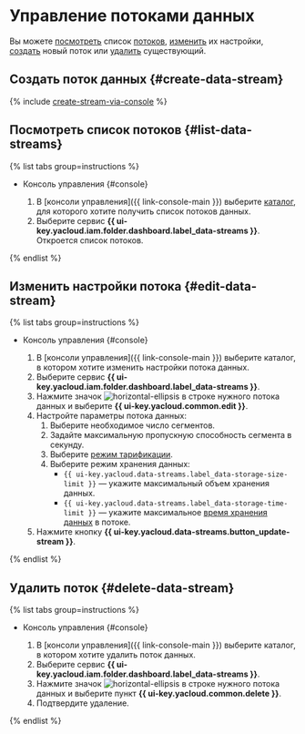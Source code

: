 # Управление потоками данных

Вы можете [посмотреть](#list-data-streams) список [потоков](../concepts/glossary.md#stream-concepts), [изменить](#edit-data-stream) их настройки, [создать](#create-data-stream) новый поток или [удалить](#delete-data-stream) существующий.

## Создать поток данных {#create-data-stream}

{% include [create-stream-via-console](../../_includes/data-streams/create-stream-via-console.md) %}

## Посмотреть список потоков {#list-data-streams}

{% list tabs group=instructions %}

- Консоль управления {#console}

  1. В [консоли управления]({{ link-console-main }}) выберите [каталог](../../resource-manager/concepts/resources-hierarchy.md#folder), для которого хотите получить список потоков данных.
  1. Выберите сервис **{{ ui-key.yacloud.iam.folder.dashboard.label_data-streams }}**. Откроется список потоков.

{% endlist %}

## Изменить настройки потока {#edit-data-stream}

{% list tabs group=instructions %}

- Консоль управления {#console}

  1. В [консоли управления]({{ link-console-main }}) выберите каталог, в котором хотите изменить настройки потока данных.
  1. Выберите сервис **{{ ui-key.yacloud.iam.folder.dashboard.label_data-streams }}**.
  1. Нажмите значок ![horizontal-ellipsis](../../_assets/console-icons/ellipsis.svg) в строке нужного потока данных и выберите **{{ ui-key.yacloud.common.edit }}**.
  1. Настройте параметры потока данных:
     1. Выберите необходимое число сегментов.
     1. Задайте максимальную пропускную способность сегмента в секунду.
     1. Выберите [режим тарификации](../../data-streams/pricing.md).
     1. Выберите режим хранения данных:
        * `{{ ui-key.yacloud.data-streams.label_data-storage-size-limit }}` — укажите максимальный объем хранения данных.
        * `{{ ui-key.yacloud.data-streams.label_data-storage-time-limit }}` — укажите максимальное [время хранения данных](../../data-streams/concepts/glossary.md#retention-time) в потоке.
  1. Нажмите кнопку **{{ ui-key.yacloud.data-streams.button_update-stream }}**.

{% endlist %}

## Удалить поток {#delete-data-stream}

{% list tabs group=instructions %}

- Консоль управления {#console}

  1. В [консоли управления]({{ link-console-main }}) выберите каталог, в котором хотите удалить поток данных.
  1. Выберите сервис **{{ ui-key.yacloud.iam.folder.dashboard.label_data-streams }}**.
  1. Нажмите значок ![horizontal-ellipsis](../../_assets/console-icons/ellipsis.svg) в строке нужного потока данных и выберите пункт **{{ ui-key.yacloud.common.delete }}**.
  1. Подтвердите удаление.

{% endlist %}